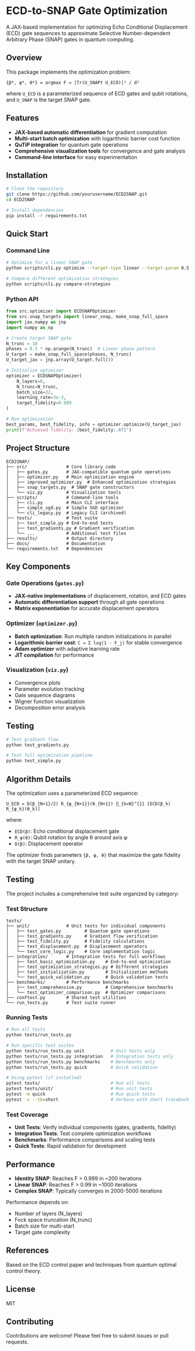 # ECD-to-SNAP Gate Optimization

A JAX-based implementation for optimizing Echo Conditional Displacement (ECD) gate sequences to approximate Selective Number-dependent Arbitrary Phase (SNAP) gates in quantum computing.

## Overview

This package implements the optimization problem:

```
{β*, φ*, θ*} = argmax F = |Tr(U_SNAP† U_ECD)|² / d²
```

where `U_ECD` is a parameterized sequence of ECD gates and qubit rotations, and `U_SNAP` is the target SNAP gate.

## Features

- **JAX-based automatic differentiation** for gradient computation
- **Multi-start batch optimization** with logarithmic barrier cost function
- **QuTiP integration** for quantum gate operations
- **Comprehensive visualization tools** for convergence and gate analysis
- **Command-line interface** for easy experimentation

## Installation

```bash
# Clone the repository
git clone https://github.com/yourusername/ECD2SNAP.git
cd ECD2SNAP

# Install dependencies
pip install -r requirements.txt
```

## Quick Start

### Command Line

```bash
# Optimize for a linear SNAP gate
python scripts/cli.py optimize --target-type linear --target-param 0.5 --layers 6

# Compare different optimization strategies
python scripts/cli.py compare-strategies
```

### Python API

```python
from src.optimizer import ECDSNAPOptimizer
from src.snap_targets import linear_snap, make_snap_full_space
import jax.numpy as jnp
import numpy as np

# Create target SNAP gate
N_trunc = 10
phases = 0.5 * np.arange(N_trunc)  # Linear phase pattern
U_target = make_snap_full_space(phases, N_trunc)
U_target_jax = jnp.array(U_target.full())

# Initialize optimizer
optimizer = ECDSNAPOptimizer(
    N_layers=6,
    N_trunc=N_trunc,
    batch_size=32,
    learning_rate=3e-3,
    target_fidelity=0.999
)

# Run optimization
best_params, best_fidelity, info = optimizer.optimize(U_target_jax)
print(f"Achieved fidelity: {best_fidelity:.6f}")
```

## Project Structure

```
ECD2SNAP/
├── src/               # Core library code
│   ├── gates.py       # JAX-compatible quantum gate operations
│   ├── optimizer.py   # Main optimization engine
│   ├── improved_optimizer.py  # Enhanced optimization strategies
│   ├── snap_targets.py  # SNAP gate constructors
│   └── viz.py         # Visualization tools
├── scripts/           # Command-line tools
│   ├── cli.py         # Main CLI interface
│   ├── simple_sgd.py  # Simple SGD optimizer
│   └── cli_legacy.py  # Legacy CLI (archived)
├── tests/             # Test suite
│   ├── test_simple.py # End-to-end tests
│   ├── test_gradients.py # Gradient verification
│   └── ...            # Additional test files
├── results/           # Output directory
├── docs/              # Documentation
└── requirements.txt   # Dependencies
```

## Key Components

### Gate Operations (`gates.py`)

- **JAX-native implementations** of displacement, rotation, and ECD gates
- **Automatic differentiation support** through all gate operations
- **Matrix exponentiation** for accurate displacement operators

### Optimizer (`optimizer.py`)

- **Batch optimization**: Run multiple random initializations in parallel
- **Logarithmic barrier cost**: `C = Σ log(1 - F_j)` for stable convergence
- **Adam optimizer** with adaptive learning rate
- **JIT compilation** for performance

### Visualization (`viz.py`)

- Convergence plots
- Parameter evolution tracking
- Gate sequence diagrams
- Wigner function visualization
- Decomposition error analysis

## Testing

```bash
# Test gradient flow
python test_gradients.py

# Test full optimization pipeline
python test_simple.py
```

## Algorithm Details

The optimization uses a parameterized ECD sequence:

```
U_ECD = D(β_{N+1}/2) R_{φ_{N+1}}(θ_{N+1}) ∏_{k=N}^{1} [ECD(β_k) R_{φ_k}(θ_k)]
```

where:
- `ECD(β)`: Echo conditional displacement gate
- `R_φ(θ)`: Qubit rotation by angle θ around axis φ
- `D(β)`: Displacement operator

The optimizer finds parameters `{β, φ, θ}` that maximize the gate fidelity with the target SNAP unitary.

## Testing

The project includes a comprehensive test suite organized by category:

### Test Structure
```
tests/
├── unit/              # Unit tests for individual components
│   ├── test_gates.py         # Quantum gate operations
│   ├── test_gradients.py     # Gradient flow verification
│   ├── test_fidelity.py      # Fidelity calculations
│   ├── test_displacement.py  # Displacement operators
│   └── test_core_logic.py    # Core implementation logic
├── integration/       # Integration tests for full workflows
│   ├── test_basic_optimization.py    # End-to-end optimization
│   ├── test_optimization_strategies.py # Different strategies
│   ├── test_initialization.py        # Initialization methods
│   └── test_quick_validation.py      # Quick validation tests
├── benchmarks/        # Performance benchmarks
│   ├── test_comprehensive.py         # Comprehensive benchmarks
│   └── test_optimizer_comparison.py  # Optimizer comparisons
├── conftest.py        # Shared test utilities
└── run_tests.py       # Test suite runner
```

### Running Tests

```bash
# Run all tests
python tests/run_tests.py

# Run specific test suites
python tests/run_tests.py unit          # Unit tests only
python tests/run_tests.py integration   # Integration tests only
python tests/run_tests.py benchmarks    # Benchmarks only
python tests/run_tests.py quick         # Quick validation

# Using pytest (if installed)
pytest tests/                           # Run all tests
pytest tests/unit/                      # Run unit tests
pytest -m quick                         # Run quick tests
pytest -v --tb=short                    # Verbose with short traceback
```

### Test Coverage

- **Unit Tests**: Verify individual components (gates, gradients, fidelity)
- **Integration Tests**: Test complete optimization workflows
- **Benchmarks**: Performance comparisons and scaling tests
- **Quick Tests**: Rapid validation for development

## Performance

- **Identity SNAP**: Reaches F > 0.999 in ~200 iterations
- **Linear SNAP**: Reaches F > 0.99 in ~1000 iterations
- **Complex SNAP**: Typically converges in 2000-5000 iterations

Performance depends on:
- Number of layers (N_layers)
- Fock space truncation (N_trunc)
- Batch size for multi-start
- Target gate complexity

## References

Based on the ECD control paper and techniques from quantum optimal control theory.

## License

MIT

## Contributing

Contributions are welcome! Please feel free to submit issues or pull requests.